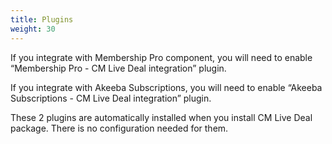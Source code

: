```yaml
---
title: Plugins
weight: 30
---
```

If you integrate with Membership Pro component, you will need to enable “Membership Pro - CM Live Deal integration” plugin.

If you integrate with Akeeba Subscriptions, you will need to enable “Akeeba Subscriptions - CM Live Deal integration” plugin.

These 2 plugins are automatically installed when you install CM Live Deal package. There is no configuration needed for them.

